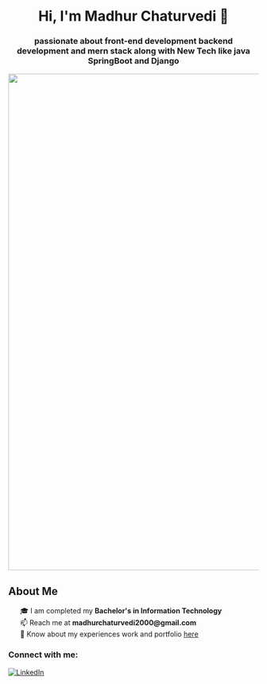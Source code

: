 

<h1 align="center">Hi, I'm Madhur Chaturvedi 👋
<h3 align="center">passionate about front-end development backend development and mern stack along with New Tech like java SpringBoot and Django </h3>
<!-- <img src="https://github.com/TheDudeThatCode/TheDudeThatCode/blob/master/Assets/Hi.gif" width="30px" height = "30px"> -->
</h1>
<img src="https://github.com/Anmol-Baranwal/Cool-GIFs-For-GitHub/assets/74038190/80728820-e06b-4f96-9c9e-9df46f0cc0a5" width="1000">
<h2>About Me</h2>

<ul type="none">
    <li>🎓 I am completed my <strong>Bachelor's in Information Technology</strong></li>
    <li>📫 Reach me  at <strong>madhurchaturvedi2000@gmail.com</strong></li>
    <li>📄 Know about my experiences work and portfolio <a  target="_blank" href="https://madhur-chaturvedi.vercel.app/">here</a></li>
</ul>

<h3 align="left">Connect with me:</h3>

[![LinkedIn](https://img.shields.io/badge/LinkedIn-%230077B5.svg?logo=linkedin&logoColor=white)](https://www.linkedin.com/in/madhur-chaturvedi-183a16196/) 


